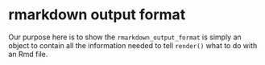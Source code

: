 # rmarkdown output format

Our purpose here is to show the `rmarkdown_output_format` is simply an object to contain all the information needed to tell `render()` what to do with an Rmd file.